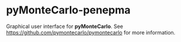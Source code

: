 # pyMonteCarlo-penepma

Graphical user interface for **pyMonteCarlo**.
See https://github.com/pymontecarlo/pymontecarlo for more information.